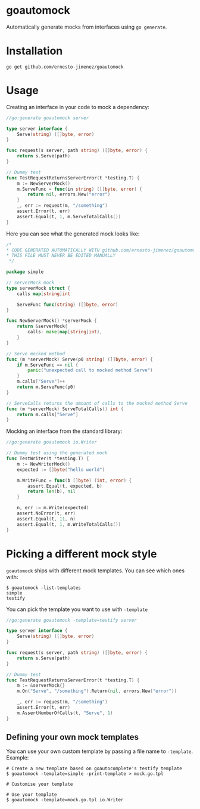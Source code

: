 # goautomock

Automatically generate mocks from interfaces using `go generate`.

# Installation

```shell
go get github.com/ernesto-jimenez/goautomock
```

# Usage

Creating an interface in your code to mock a dependency:

[embedmd]:# (_examples/simple/example_test.go /.*goautomock.*/ $)
```go
//go:generate goautomock server

type server interface {
	Serve(string) ([]byte, error)
}

func request(s server, path string) ([]byte, error) {
	return s.Serve(path)
}

// Dummy test
func TestRequestReturnsServerError(t *testing.T) {
	m := NewServerMock()
	m.ServeFunc = func(in string) ([]byte, error) {
		return nil, errors.New("error")
	}
	_, err := request(m, "/something")
	assert.Error(t, err)
	assert.Equal(t, 1, m.ServeTotalCalls())
}
```

Here you can see what the generated mock looks like:

[embedmd]:# (_examples/simple/server_mock_test.go)
```go
/*
* CODE GENERATED AUTOMATICALLY WITH github.com/ernesto-jimenez/goautomock
* THIS FILE MUST NEVER BE EDITED MANUALLY
 */

package simple

// serverMock mock
type serverMock struct {
	calls map[string]int

	ServeFunc func(string) ([]byte, error)
}

func NewServerMock() *serverMock {
	return &serverMock{
		calls: make(map[string]int),
	}
}

// Serve mocked method
func (m *serverMock) Serve(p0 string) ([]byte, error) {
	if m.ServeFunc == nil {
		panic("unexpected call to mocked method Serve")
	}
	m.calls["Serve"]++
	return m.ServeFunc(p0)
}

// ServeCalls returns the amount of calls to the mocked method Serve
func (m *serverMock) ServeTotalCalls() int {
	return m.calls["Serve"]
}
```

Mocking an interface from the standard library:

[embedmd]:# (_examples/simple/stdlib_test.go /.*goautomock.*/ $)
```go
//go:generate goautomock io.Writer

// Dummy test using the generated mock
func TestWriter(t *testing.T) {
	m := NewWriterMock()
	expected := []byte("hello world")

	m.WriteFunc = func(b []byte) (int, error) {
		assert.Equal(t, expected, b)
		return len(b), nil
	}

	n, err := m.Write(expected)
	assert.NoError(t, err)
	assert.Equal(t, 11, n)
	assert.Equal(t, 1, m.WriteTotalCalls())
}
```

# Picking a different mock style

`goautomock` ships with different mock templates. You can see which ones with:

```shell
$ goautomock -list-templates
simple
testify
```

You can pick the template you want to use with `-template`

[embedmd]:# (_examples/testify/example_test.go /.*goautomock.*/ $)
```go
//go:generate goautomock -template=testify server

type server interface {
	Serve(string) ([]byte, error)
}

func request(s server, path string) ([]byte, error) {
	return s.Serve(path)
}

// Dummy test
func TestRequestReturnsServerError(t *testing.T) {
	m := &serverMock{}
	m.On("Serve", "/something").Return(nil, errors.New("error"))

	_, err := request(m, "/something")
	assert.Error(t, err)
	m.AssertNumberOfCalls(t, "Serve", 1)
}
```

## Defining your own mock templates

You can use your own custom template by passing a file name to `-template`. Example:

```shell
# Create a new template based on goautocomplete's testify template
$ goautomock -template=simple -print-template > mock.go.tpl

# Customise your template

# Use your template
$ goautomock -template=mock.go.tpl io.Writer
```
